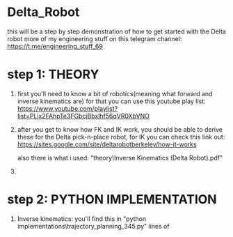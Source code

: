 # Delta_Robot

 this will be a step by step demonstration of how to get started with the Delta robot
 more of my engineering stuff on this telegram channel: 
 https://t.me/engineering_stuff_69


# step 1: THEORY

 1. first you'll need to know a bit of robotics(meaning what forward and inverse kinematics are)
    for that you can use this youtube play list:
    https://www.youtube.com/playlist?list=PLjx2FAhpTe3FGbcjBbxlhf56qVR0XbVNO
 
 2. after you get to know how FK and IK work, you should be able to derive these for the Delta pick-n-place robot, for IK you can 
    check this link out:
    https://sites.google.com/site/deltarobotberkeley/how-it-works

    also there is what i used: "theory\Inverse Kinematics (Delta Robot).pdf"

 3. 

# step 2: PYTHON IMPLEMENTATION 

 1. Inverse kinematics:
   you'll find this in "python implementations\trajectory_planning_345.py" lines of 
